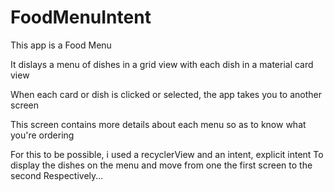 # FoodMenuIntent
This app is a Food Menu

It dislays a menu of dishes in a grid view with each dish in a material card view

When each card or dish is clicked or selected, the app takes you to another screen

This screen contains more details about each menu so as to know what you're ordering

For this to be possible, i used a recyclerView and an intent, explicit intent
To display the dishes on the menu and move from one the first screen to the second
Respectively...

